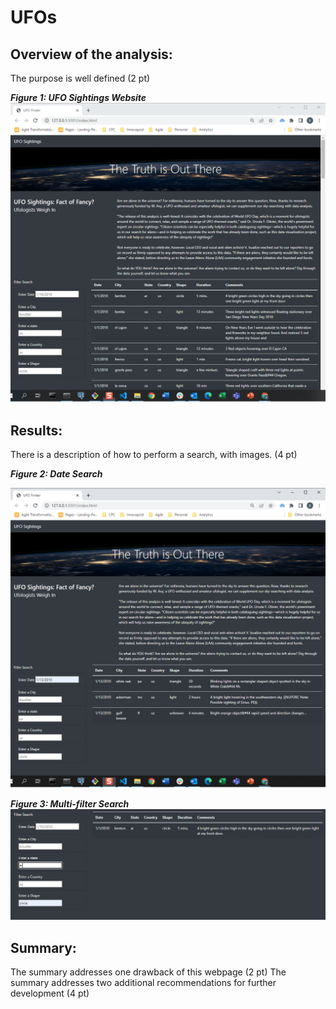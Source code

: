 # UFOs

## Overview of the analysis:

The purpose is well defined (2 pt)

***Figure 1: UFO Sightings Website***
![UFO Sightings](/static/images/UFO_Sightings.png)

## Results:

There is a description of how to perform a search, with images. (4 pt)


***Figure 2: Date Search***

![date search](/static/images/Date_search.png)

***Figure 3: Multi-filter Search***
![Multi-filter Search](static/images/multi-filter_shape_and_state_search.png)


## Summary:

The summary addresses one drawback of this webpage (2 pt)
The summary addresses two additional recommendations for further development (4 pt)
